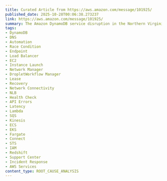 ```yaml
---
title: Curated Article from https://aws.amazon.com/message/101925/
published_date: 2025-10-28T00:06:38.273237
link: https://aws.amazon.com/message/101925/
summary: The Amazon DynamoDB service disruption in the Northern Virginia (US-EAST-1) Region on October 19 and 20, 2025, had three distinct periods of impact on customer applications. The disruption was triggered by a latent defect in the automated DNS management system of DynamoDB, causing increased API error rates. The issue was resolved by restoring DNS information. Additionally, the disruption affected Amazon EC2 instance launches, which experienced increased errors and latencies due to failures in the DropletWorkflow Manager system. Recovery involved re-establishing leases with droplets and propagating network configurations. The Network Load Balancer service also experienced connection errors due to health check failures, which were resolved by disabling automatic health check failovers. Other AWS services like Lambda functions, Amazon Elastic Container Service, and AWS Security Token Service were also impacted but recovered by addressing specific issues. AWS is implementing changes to prevent similar events in the future and improve service availability.
tags:
- DynamoDB
- DNS
- Automation
- Race Condition
- Endpoint
- Load Balancer
- EC2
- Instance Launch
- Network Manager
- DropletWorkflow Manager
- Lease
- Recovery
- Network Connectivity
- NLB
- Health Check
- API Errors
- Latency
- Lambda
- SQS
- Kinesis
- ECS
- EKS
- Fargate
- Connect
- STS
- IAM
- Redshift
- Support Center
- Incident Response
- AWS Services
content_type: ROOT_CAUSE_ANALYSIS
---
```


